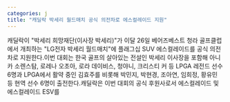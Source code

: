 ```yaml
---
categories: j
title: "캐딜락 박세리 월드매치 공식 의전차로 에스컬레이드 지원"
---
```

캐딜락이 "박세리 희망재단(이사장 박세리)"가 이달 26일 베어즈베스트 청라 골프클럽에서 개최하는 "LG전자 박세리 월드매치"에 플래그십 SUV 에스컬레이드를 공식 의전차로 지원한다.이번 대회는 한국 골프의 살아있는 전설인 박세리 이사장을 포함해 아니카 소렌스탐, 로레나 오초아, 로라 데이비스, 청야니, 크리스티 커 등 LPGA 레전드 선수 6명과 LPGA에서 활약 중인 김효주를 비롯해 박민지, 박현경, 조아연, 임희정, 황유민 등 현역 선수 6명이 출전한다.캐딜락은 이번 대회의 공식 후원사로서 에스컬레이드 및 에스컬레이드 ESV를